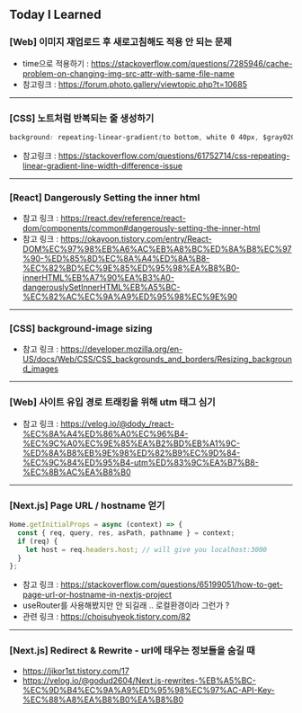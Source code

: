 ## Today I Learned

### [Web] 이미지 재업로드 후 새로고침해도 적용 안 되는 문제

- time으로 적용하기 : https://stackoverflow.com/questions/7285946/cache-problem-on-changing-img-src-attr-with-same-file-name
- 참고링크 : https://forum.photo.gallery/viewtopic.php?t=10685

---

### [CSS] 노트처럼 반복되는 줄 생성하기

```css
background: repeating-linear-gradient(to bottom, white 0 40px, $gray020 0 41px);
```

- 참고링크 : https://stackoverflow.com/questions/61752714/css-repeating-linear-gradient-line-width-difference-issue

---

### [React] Dangerously Setting the inner html

- 참고 링크 : https://react.dev/reference/react-dom/components/common#dangerously-setting-the-inner-html
- 참고 링크 : https://okayoon.tistory.com/entry/React-DOM%EC%97%98%EB%A6%AC%EB%A8%BC%ED%8A%B8%EC%97%90-%ED%85%8D%EC%8A%A4%ED%8A%B8-%EC%82%BD%EC%9E%85%ED%95%98%EA%B8%B0-innerHTML%EB%A7%90%EA%B3%A0-dangerouslySetInnerHTML%EB%A5%BC-%EC%82%AC%EC%9A%A9%ED%95%98%EC%9E%90

---

### [CSS] background-image sizing

- 참고 링크 : https://developer.mozilla.org/en-US/docs/Web/CSS/CSS_backgrounds_and_borders/Resizing_background_images

---

### [Web] 사이트 유입 경로 트래킹을 위해 utm 태그 심기

- 참고 링크 : https://velog.io/@dody_/react-%EC%8A%A4%ED%86%A0%EC%96%B4-%EC%9C%A0%EC%9E%85%EA%B2%BD%EB%A1%9C-%ED%8A%B8%EB%9E%98%ED%82%B9%EC%9D%84-%EC%9C%84%ED%95%B4-utm%ED%83%9C%EA%B7%B8-%EC%8B%AC%EA%B8%B0

---

### [Next.js] Page URL / hostname 얻기

```javascript
Home.getInitialProps = async (context) => {
  const { req, query, res, asPath, pathname } = context;
  if (req) {
    let host = req.headers.host; // will give you localhost:3000
  }
};
```

- 참고 링크 : https://stackoverflow.com/questions/65199051/how-to-get-page-url-or-hostname-in-nextjs-project
- useRouter를 사용해봤지만 안 되길래 .. 로컬환경이라 그런가 ?
- 관련 링크 : https://choisuhyeok.tistory.com/82

---

### [Next.js] Redirect & Rewrite - url에 태우는 정보들을 숨길 때

- https://jikor1st.tistory.com/17
- https://velog.io/@godud2604/Next.js-rewrites-%EB%A5%BC-%EC%9D%B4%EC%9A%A9%ED%95%98%EC%97%AC-API-Key-%EC%88%A8%EA%B8%B0%EA%B8%B0
